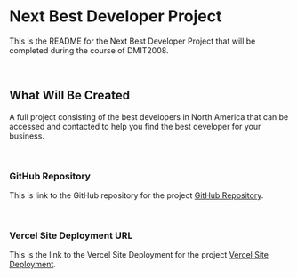 # Next Best Developer Project
 This is the README for the Next Best Developer Project that will be completed during the course of DMIT2008.

 <br/>

##  What Will Be Created
A full project consisting of the best developers in North America that can be accessed and contacted to help you find the best developer for your business.

 <br/>


### GitHub Repository
This is link to the GitHub repository for the project [GitHub Repository](https://github.com/abraara/next-best-developer.git).   

 <br/>

### Vercel Site Deployment URL 
This is the link to the Vercel Site Deployment for the project [Vercel Site Deployment](https://next-best-developer.vercel.app).  

<br/>

